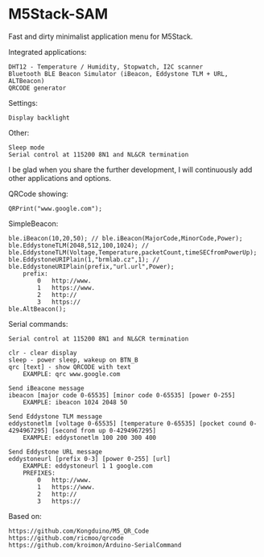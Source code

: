 # M5Stack-SAM

Fast and dirty minimalist application menu for M5Stack.


Integrated applications:

	DHT12 - Temperature / Humidity, Stopwatch, I2C scanner
	Bluetooth BLE Beacon Simulator (iBeacon, Eddystone TLM + URL, ALTBeacon)
	QRCODE generator


Settings:
  
	Display backlight


Other:
  
	Sleep mode
	Serial control at 115200 8N1 and NL&CR termination


I be glad when you share the further development, I will continuously add other applications and options.

QRCode showing:

	QRPrint("www.google.com");

SimpleBeacon:

	ble.iBeacon(10,20,50); // ble.iBeacon(MajorCode,MinorCode,Power);
	ble.EddystoneTLM(2048,512,100,1024); // ble.EddystoneTLM(Voltage,Temperature,packetCount,timeSECfromPowerUp);
	ble.EddystoneURIPlain(1,"brmlab.cz",1); // ble.EddystoneURIPlain(prefix,"url.url",Power);
		prefix:
			0	http://www.
			1	https://www.
			2	http://
			3	https://
	ble.AltBeacon();

Serial commands:

	Serial control at 115200 8N1 and NL&CR termination
	
	clr - clear display
	sleep - power sleep, wakeup on BTN_B
	qrc [text] - show QRCODE with text
		EXAMPLE: qrc www.google.com
	
	Send iBeacone message
	ibeacon [major code 0-65535] [minor code 0-65535] [power 0-255]
		EXAMPLE: ibeacon 1024 2048 50
	
	Send Eddystone TLM message
	eddystonetlm [voltage 0-65535] [temperature 0-65535] [pocket cound 0-4294967295] [second from up 0-4294967295]
		EXAMPLE: eddystonetlm 100 200 300 400

	Send Eddystone URL message
	eddystoneurl [prefix 0-3] [power 0-255] [url]
		EXAMPLE: eddystoneurl 1 1 google.com
		PREFIXES:
			0	http://www.
			1	https://www.
			2	http://
			3	https://		
		

Based on:

	https://github.com/Kongduino/M5_QR_Code
	https://github.com/ricmoo/qrcode
	https://github.com/kroimon/Arduino-SerialCommand
	
	
